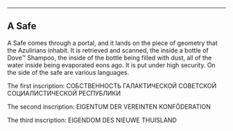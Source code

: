 ----------------------
A Safe
----------------------
A Safe comes through a portal, and it lands on the piece of geometry that the Azulirians inhabit. It is retrieved and scanned, the inside a bottle of Dove™ Shampoo, the inside of the bottle being filled with dust, all of the water inside being evaporated eons ago. It is put under high security. On the side of the safe are various languages. 

The first inscription:
СОБСТВЕННОСТЬ ГАЛАКТИЧЕСКОЙ СОВЕТСКОЙ СОЦИАЛИСТИЧЕСКОЙ РЕСПУБЛИКИ

The second inscription:
EIGENTUM DER VEREINTEN KONFÖDERATION

The third inscription:
EIGENDOM DES NIEUWE THUISLAND
